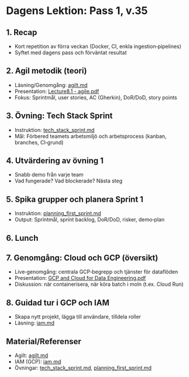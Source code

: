 # Dagens Lektion: Pass 1, v.35

## 1. Recap
- Kort repetition av förra veckan (Docker, CI, enkla ingestion‑pipelines)
- Syftet med dagens pass och förväntat resultat

## 2. Agil metodik (teori)
- Läsning/Genomgång: [agilt.md](./agilt.md)
- Presentation: [Lecture8.1 - agile.pdf](./Lecture8.1%20-%20agile.pdf)
- Fokus: Sprintmål, user stories, AC (Gherkin), DoR/DoD, story points

## 3. Övning: Tech Stack Sprint
- Instruktion: [tech_stack_sprint.md](../../../exercises/tech_stack_sprint.md)
- Mål: Förbered teamets arbetsmiljö och arbetsprocess (kanban, branches, CI‑grund)

## 4. Utvärdering av övning 1
- Snabb demo från varje team
- Vad fungerade? Vad blockerade? Nästa steg

## 5. Spika grupper och planera Sprint 1
- Instruktion: [planning_first_sprint.md](../../../exercises/planning_first_sprint.md)
- Output: Sprintmål, sprint backlog, DoR/DoD, risker, demo‑plan

## 6. Lunch

## 7. Genomgång: Cloud och GCP (översikt)
- Live‑genomgång: centrala GCP‑begrepp och tjänster för dataflöden
- Presentation: [GCP and Cloud for Data Engineering.pdf](./GCP%20and%20Cloud%20for%20Data%20Engineering.pdf)
- Diskussion: när containerisera, när köra batch i moln (t.ex. Cloud Run)

## 8. Guidad tur i GCP och IAM
- Skapa nytt projekt, lägga till användare, tilldela roller
- Läsning: [iam.md](./iam.md)

## Material/Referenser
- Agilt: [agilt.md](./agilt.md)
- IAM (GCP): [iam.md](./iam.md)
- Övningar: [tech_stack_sprint.md](../../../exercises/tech_stack_sprint.md), [planning_first_sprint.md](../../../exercises/planning_first_sprint.md)


